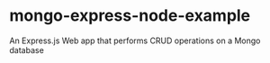 # mongo-express-node-example
An Express.js Web app that performs CRUD operations on a Mongo database

